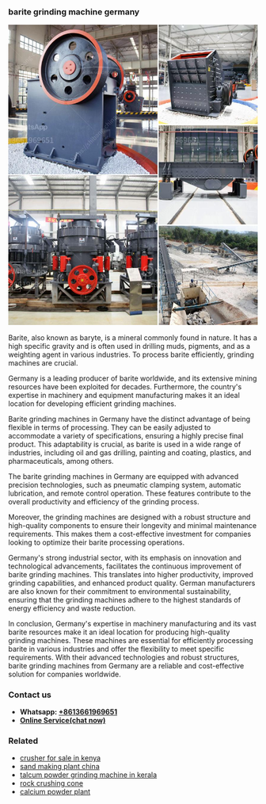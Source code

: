 <h3>barite grinding machine germany</h3><img src='1702260006.jpg' alt=''><p>Barite, also known as baryte, is a mineral commonly found in nature. It has a high specific gravity and is often used in drilling muds, pigments, and as a weighting agent in various industries. To process barite efficiently, grinding machines are crucial.</p><p>Germany is a leading producer of barite worldwide, and its extensive mining resources have been exploited for decades. Furthermore, the country's expertise in machinery and equipment manufacturing makes it an ideal location for developing efficient grinding machines.</p><p>Barite grinding machines in Germany have the distinct advantage of being flexible in terms of processing. They can be easily adjusted to accommodate a variety of specifications, ensuring a highly precise final product. This adaptability is crucial, as barite is used in a wide range of industries, including oil and gas drilling, painting and coating, plastics, and pharmaceuticals, among others.</p><p>The barite grinding machines in Germany are equipped with advanced precision technologies, such as pneumatic clamping system, automatic lubrication, and remote control operation. These features contribute to the overall productivity and efficiency of the grinding process.</p><p>Moreover, the grinding machines are designed with a robust structure and high-quality components to ensure their longevity and minimal maintenance requirements. This makes them a cost-effective investment for companies looking to optimize their barite processing operations.</p><p>Germany's strong industrial sector, with its emphasis on innovation and technological advancements, facilitates the continuous improvement of barite grinding machines. This translates into higher productivity, improved grinding capabilities, and enhanced product quality. German manufacturers are also known for their commitment to environmental sustainability, ensuring that the grinding machines adhere to the highest standards of energy efficiency and waste reduction.</p><p>In conclusion, Germany's expertise in machinery manufacturing and its vast barite resources make it an ideal location for producing high-quality grinding machines. These machines are essential for efficiently processing barite in various industries and offer the flexibility to meet specific requirements. With their advanced technologies and robust structures, barite grinding machines from Germany are a reliable and cost-effective solution for companies worldwide.</p><h3>Contact us</h3><ul><li><strong>Whatsapp:&nbsp;<a href="https://wa.me/8613661969651">+8613661969651</a></strong></li><li><a href="https://swt.shibang-china.com/?git&amp;zhl&amp;barite grinding machine germany"><strong>Online Service(chat now)</strong></a></li></ul><h3>Related</h3><ul><li><a href='crusher for sale in kenya.md'>crusher for sale in kenya</a></li><li><a href='sand making plant china.md'>sand making plant china</a></li><li><a href='talcum powder grinding machine in kerala.md'>talcum powder grinding machine in kerala</a></li><li><a href='rock crushing cone.md'>rock crushing cone</a></li><li><a href='calcium powder plant.md'>calcium powder plant</a></li></ul>